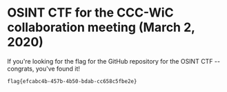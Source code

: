 # OSINT CTF for the CCC-WiC collaboration meeting (March 2, 2020)
If you're looking for the flag for the GitHub repository for the OSINT CTF -- congrats, you've found it!

```
flag{efcabc4b-457b-4b50-bdab-cc658c5fbe2e}
```
